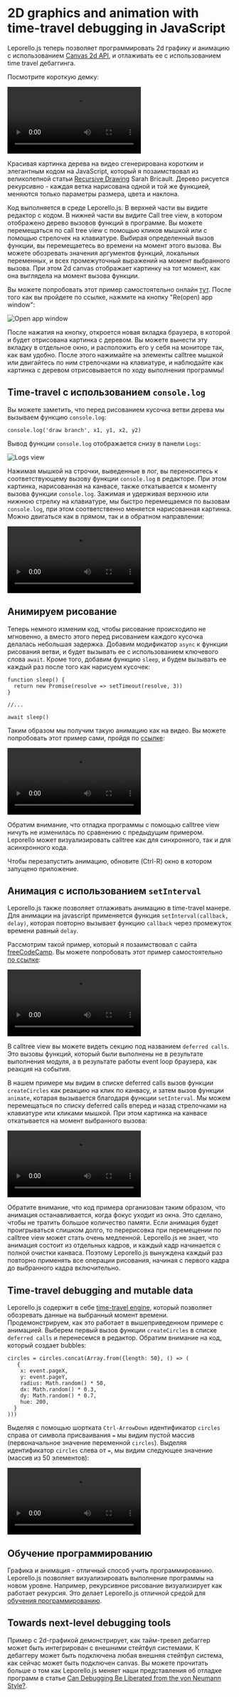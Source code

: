 # 2D graphics and animation with time-travel debugging in JavaScript

Leporello.js теперь позволяет программировать 2d графику и анимацию с использованием [Canvas 2d API](https://developer.mozilla.org/en-US/docs/Web/API/CanvasRenderingContext2D), и отлаживать ее с использованием time travel дебаггинга.

Посмотрите короткую демку:

<video src='./media/tree.mov' controls></video>

Красивая картинка дерева на видео сгенерирована коротким и элегантным кодом на JavaScript, который я позаимствовал из великолепной статьи [Recursive Drawing](http://bricault.mit.edu/recursive-drawing) Sarah Bricault. Дерево рисуется рекурсивно - каждая ветка нарисована одной и той же функцией, меняются только параметры размера, цвета и наклона.

Код выполняется в среде Leporello.js. В верхней части вы видите редактор с кодом. В нижней части вы видите Call tree view, в котором отображено дерево вызовов функций в программе. Вы можете перемещаться по call tree view с помощью кликов мышкой или с помощью стрелочек на клавиатуре. Выбирая определенный вызов функции, вы перемещаетесь во времени на момент этого вызова. Вы можете обозревать значения аргументов функций, локальных переменных, и всех промежуточный выражений на момент выбранного вызова. При этом 2d canvas отображает картинку на тот момент, как она выглядела на момент вызова функции.

Вы можете попробовать этот пример самостоятельно онлайн <a href='https://app.leporello.tech?example=fractal_tree' target="__blank">тут</a>. После того как вы пройдете по ссылке, нажмите на кнопку "Re(open) app window":

![Open app window](./media/open_app_window.png)

После нажатия на кнопку, откроется новая вкладка браузера, в которой и будет отрисована картинка с деревом. Вы можете вынести эту вкладку в отдельное окно, и расположить его у себя на мониторе так, как вам удобно. После этого нажимайте на элементы calltree мышкой или двигайтесь по ним стрелочками на клавиатуре, и наблюдайте как картинка с деревом отрисовывается по ходу выполнения программы!

## Time-travel с использованием `console.log`

Вы можете заметить, что перед рисованием кусочка ветви дерева мы вызываем функцию `console.log`:

```
console.log('draw branch', x1, y1, x2, y2)
```

Вывод функции `console.log` отображается снизу в панели `Logs`:

![Logs view](./media/logs.png)

Нажимая мышкой на строчки, выведенные в лог, вы переноситесь к соответствующему вызову функции `console.log` в редакторе. При этом картинка, нарисованная на канвасе, также откатывается к моменту вызова функции `console.log`. Зажимая и удерживая верхнюю или нижнюю стрелку на клавиатуре, мы быстро перемещаемся по вызовам `console.log`, при этом соответственно меняется нарисованная картинка. Можно двигаться как в прямом, так и в обратном направлении:

<video src='./media/log_debug.mov' controls></video>

## Анимируем рисование

Теперь немного изменим код, чтобы рисование происходило не мгновенно, а вместо этого перед рисованием каждого кусочка делалась небольшая задержка. Добавим модификатор `async` к функции рисования ветви, и будет вызывать ее с использованием ключевого слова `await`. Кроме того, добавим функцию `sleep`, и будем вызывать ее каждый раз после того как нарисуем кусочек:

```
function sleep() {
  return new Promise(resolve => setTimeout(resolve, 3))
}

//...

await sleep()
```

Таким образом мы получим такую анимацию как на видео. Вы можете попробовать этот пример сами, пройдя по <a href='https://app.leporello.tech/?example=animated_fractal_tree' target="__blank">ссылке</a>:

<video src='./media/tree_animated.mov' controls></video>

Обратим внимание, что отладка программы с помощью calltree view ничуть не изменилась по сравнению с предыдущим примером. Leporello может визуализировать calltree как для синхронного, так и для асинхронного кода.

Чтобы перезапустить анимацию, обновите (Ctrl-R) окно в котором запущено приложение.

## Анимация с использованием `setInterval`

Leporello.js также позволяет отлаживать анимацию в time-travel манере. Для анимации на javascript применяется функция `setInterval(callback, delay)`, которая повторно вызывает функцию `callback` через промежуток времени равный `delay`.

Рассмотрим такой пример, который я позаимствовал с сайта [freeCodeCamp](https://www.freecodecamp.org/news/how-to-create-animated-bubbles-with-html5-canvas-and-javascript/). Вы можете попробовать этот пример самостоятельно <a href='https://app.leporello.tech/?example=canvas_animation_bubbles' target='__blank'>по ссылке</a>:

<video src='./media/bubbles.mov' controls></video>

В calltree view вы можете видеть секцию под названием `deferred calls`. Это вызовы функций, который были выполнены не в результате выполнения модуля, а в результате работы event loop браузера, как реакция на события.

В нашем примере мы видим в списке deferred calls вызов функции `createCircles` как реакцию на клик по канвасу, и затем вызов функции `animate`, котарая вызывается благодаря функции `setInterval`. Мы можем перемещаться по списку deferred calls вперед и назад стрелочками на клавиатуре или кликами мышкой. При этом картинка на канвасе откатывается на момент выбранного вызова:

<video src='./media/debug_bubbles.mov' controls></video>

Обратите внимание, что код примера организован таким образом, что анимация останавливается, когда фокус уходит из окна. Это сделано, чтобы не тратить большое количество памяти. Если анимация будет проигрываться слишком долго, то перерисовка при перемещении по calltree view может стать очень медленной. Leporello.js не знает, что анимация состоит из отдельных кадров, и каждый кадр начинается с полной очистки канваса. Поэтому Leporello.js вынуждена каждый раз повторно применять все операции рисования, начиная с первого кадра до выбранного кадра включительно.

## Time-travel debugging and mutable data

Leporello.js содержит в себе [time-travel engine](/blog/mutable_data/), который позволяет обозревать данные на выбранный момент времени. Продемонстрируем, как это работает в вышеприведенном примере с анимацией. Выберем первый вызов функции `createCircles` в списке `deferred calls` и перенесемся в редактор. Обратим внимание на код, который создает bubbles:

```
circles = circles.concat(Array.from({length: 50}, () => (
   {
    x: event.pageX,
    y: event.pageY,
    radius: Math.random() * 50,
    dx: Math.random() * 0.3,
    dy: Math.random() * 0.7,
    hue: 200,
  }
)))
```

Выделяя с помощью шортката `Ctrl-ArrowDown` идентификатор `circles` справа от символа присваивания `=` мы видим пустой массив (первоначальное значение переменной `circles`). Выделяя идентификатор `circles` слева от `=`, мы видим следующее значение (массив из 50 элементов):

<video src='./media/debug_bubbles_timetravel.mov' controls></video>

## Обучение программированию

Графика и анимация - отличный способ учить программированию. Leporello.js позволяет визуализировать выполнение программы на новом уровне. Например, рекурсивное рисование визуализирует как работает рекурсия. Это делает Leporello.js отличной средой для [обучения программированию](/blog/teach_programming_and_algorithms_more_effectively_with_leporello_js/).

## Towards next-level debugging tools

Пример с 2d-графикой демонстрирует, как тайм-тревел дебаггер может быть интегрирован с внешними стейтфул системами. К дебаггеру может быть подключена любая внешняя стейтфул система, как сейчас может быть подключен canvas. Вы можете прочитать больше о том как Leporello.js меняет наши представления об отладке программ в статье [Can Debugging Be Liberated from the von Neumann Style?](/blog/can_debugging_be_liberated_from_the_von_neumann_style/).
